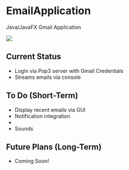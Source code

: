 # EmailApplication
Java/JavaFX Gmail Application

<img src="http://i.imgur.com/1uisQr8.png" />


<h2>Current Status</h2>
<ul>
  <li>Login via Pop3 server with Gmail Credentials</li>
  <li>Streams emails via console</li>
</ul>

<h2>To Do (Short-Term)</h2>
<ul>
  <li>Display recent emails via GUI</li>
  <li>Notification integration<li>
  <li>Sounds</li>
</ul>

<h2>Future Plans (Long-Term)</h2>
<ul>
  <li> Coming Soon!</li>
